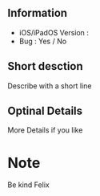## Information

- iOS/iPadOS Version :
- Bug : Yes / No

## Short desction

Describe with a short line

## Optinal Details
More Details if you like

# Note 
Be kind
Felix